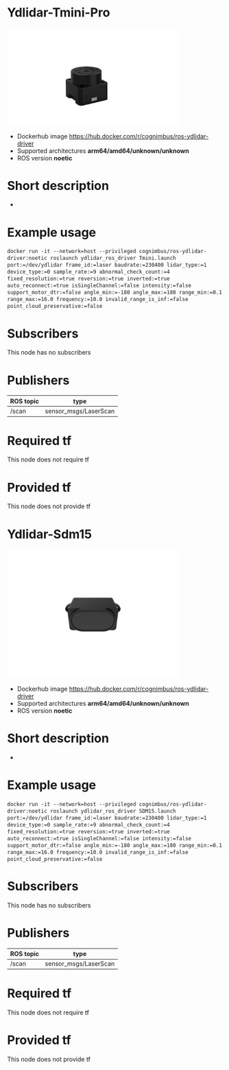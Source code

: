 # Ydlidar-Tmini-Pro

<img src="./ydlidar-tmini-pro/ydlidar-tmini-pro.png" alt="ydlidar-tmini-pro" width="400"/>

* Dockerhub image https://hub.docker.com/r/cognimbus/ros-ydlidar-driver
* Supported architectures <b>arm64/amd64/unknown/unknown</b>
* ROS version <b>noetic
</b>

# Short description
* 

# Example usage
```
docker run -it --network=host --privileged cognimbus/ros-ydlidar-driver:noetic roslaunch ydlidar_ros_driver Tmini.launch port:=/dev/ydlidar frame_id:=laser baudrate:=230400 lidar_type:=1 device_type:=0 sample_rate:=9 abnormal_check_count:=4 fixed_resolution:=true reversion:=true inverted:=true auto_reconnect:=true isSingleChannel:=false intensity:=false support_motor_dtr:=false angle_min:=-180 angle_max:=180 range_min:=0.1 range_max:=16.0 frequency:=10.0 invalid_range_is_inf:=false point_cloud_preservative:=false
```

# Subscribers
This node has no subscribers


# Publishers
ROS topic | type
--- | ---
/scan | sensor_msgs/LaserScan


# Required tf
This node does not require tf


# Provided tf
This node does not provide tf


# Ydlidar-Sdm15

<img src="./ydlidar-sdm15/ydlidar-sdm15.png" alt="ydlidar-sdm15" width="400"/>

* Dockerhub image https://hub.docker.com/r/cognimbus/ros-ydlidar-driver
* Supported architectures <b>arm64/amd64/unknown/unknown</b>
* ROS version <b>noetic
</b>

# Short description
* 

# Example usage
```
docker run -it --network=host --privileged cognimbus/ros-ydlidar-driver:noetic roslaunch ydlidar_ros_driver SDM15.launch port:=/dev/ydlidar frame_id:=laser baudrate:=230400 lidar_type:=1 device_type:=0 sample_rate:=9 abnormal_check_count:=4 fixed_resolution:=true reversion:=true inverted:=true auto_reconnect:=true isSingleChannel:=false intensity:=false support_motor_dtr:=false angle_min:=-180 angle_max:=180 range_min:=0.1 range_max:=16.0 frequency:=10.0 invalid_range_is_inf:=false point_cloud_preservative:=false
```

# Subscribers
This node has no subscribers


# Publishers
ROS topic | type
--- | ---
/scan | sensor_msgs/LaserScan


# Required tf
This node does not require tf


# Provided tf
This node does not provide tf


